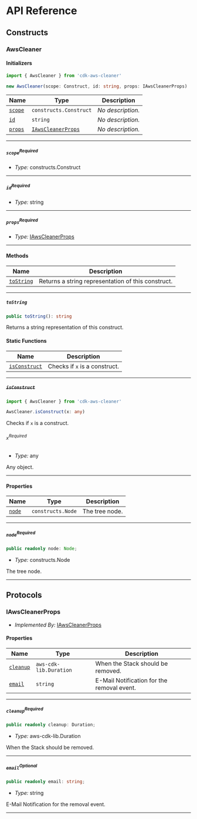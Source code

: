 # API Reference <a name="API Reference" id="api-reference"></a>

## Constructs <a name="Constructs" id="Constructs"></a>

### AwsCleaner <a name="AwsCleaner" id="cdk-aws-cleaner.AwsCleaner"></a>

#### Initializers <a name="Initializers" id="cdk-aws-cleaner.AwsCleaner.Initializer"></a>

```typescript
import { AwsCleaner } from 'cdk-aws-cleaner'

new AwsCleaner(scope: Construct, id: string, props: IAwsCleanerProps)
```

| **Name** | **Type** | **Description** |
| --- | --- | --- |
| <code><a href="#cdk-aws-cleaner.AwsCleaner.Initializer.parameter.scope">scope</a></code> | <code>constructs.Construct</code> | *No description.* |
| <code><a href="#cdk-aws-cleaner.AwsCleaner.Initializer.parameter.id">id</a></code> | <code>string</code> | *No description.* |
| <code><a href="#cdk-aws-cleaner.AwsCleaner.Initializer.parameter.props">props</a></code> | <code><a href="#cdk-aws-cleaner.IAwsCleanerProps">IAwsCleanerProps</a></code> | *No description.* |

---

##### `scope`<sup>Required</sup> <a name="scope" id="cdk-aws-cleaner.AwsCleaner.Initializer.parameter.scope"></a>

- *Type:* constructs.Construct

---

##### `id`<sup>Required</sup> <a name="id" id="cdk-aws-cleaner.AwsCleaner.Initializer.parameter.id"></a>

- *Type:* string

---

##### `props`<sup>Required</sup> <a name="props" id="cdk-aws-cleaner.AwsCleaner.Initializer.parameter.props"></a>

- *Type:* <a href="#cdk-aws-cleaner.IAwsCleanerProps">IAwsCleanerProps</a>

---

#### Methods <a name="Methods" id="Methods"></a>

| **Name** | **Description** |
| --- | --- |
| <code><a href="#cdk-aws-cleaner.AwsCleaner.toString">toString</a></code> | Returns a string representation of this construct. |

---

##### `toString` <a name="toString" id="cdk-aws-cleaner.AwsCleaner.toString"></a>

```typescript
public toString(): string
```

Returns a string representation of this construct.

#### Static Functions <a name="Static Functions" id="Static Functions"></a>

| **Name** | **Description** |
| --- | --- |
| <code><a href="#cdk-aws-cleaner.AwsCleaner.isConstruct">isConstruct</a></code> | Checks if `x` is a construct. |

---

##### ~~`isConstruct`~~ <a name="isConstruct" id="cdk-aws-cleaner.AwsCleaner.isConstruct"></a>

```typescript
import { AwsCleaner } from 'cdk-aws-cleaner'

AwsCleaner.isConstruct(x: any)
```

Checks if `x` is a construct.

###### `x`<sup>Required</sup> <a name="x" id="cdk-aws-cleaner.AwsCleaner.isConstruct.parameter.x"></a>

- *Type:* any

Any object.

---

#### Properties <a name="Properties" id="Properties"></a>

| **Name** | **Type** | **Description** |
| --- | --- | --- |
| <code><a href="#cdk-aws-cleaner.AwsCleaner.property.node">node</a></code> | <code>constructs.Node</code> | The tree node. |

---

##### `node`<sup>Required</sup> <a name="node" id="cdk-aws-cleaner.AwsCleaner.property.node"></a>

```typescript
public readonly node: Node;
```

- *Type:* constructs.Node

The tree node.

---




## Protocols <a name="Protocols" id="Protocols"></a>

### IAwsCleanerProps <a name="IAwsCleanerProps" id="cdk-aws-cleaner.IAwsCleanerProps"></a>

- *Implemented By:* <a href="#cdk-aws-cleaner.IAwsCleanerProps">IAwsCleanerProps</a>


#### Properties <a name="Properties" id="Properties"></a>

| **Name** | **Type** | **Description** |
| --- | --- | --- |
| <code><a href="#cdk-aws-cleaner.IAwsCleanerProps.property.cleanup">cleanup</a></code> | <code>aws-cdk-lib.Duration</code> | When the Stack should be removed. |
| <code><a href="#cdk-aws-cleaner.IAwsCleanerProps.property.email">email</a></code> | <code>string</code> | E-Mail Notification for the removal event. |

---

##### `cleanup`<sup>Required</sup> <a name="cleanup" id="cdk-aws-cleaner.IAwsCleanerProps.property.cleanup"></a>

```typescript
public readonly cleanup: Duration;
```

- *Type:* aws-cdk-lib.Duration

When the Stack should be removed.

---

##### `email`<sup>Optional</sup> <a name="email" id="cdk-aws-cleaner.IAwsCleanerProps.property.email"></a>

```typescript
public readonly email: string;
```

- *Type:* string

E-Mail Notification for the removal event.

---

